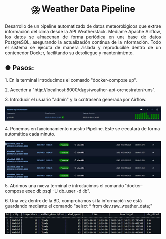 <h1 align="center"> ⛈️ Weather Data Pipeline </h1>
<p align="justify">
Desarrollo de un pipeline automatizado de datos meteorológicos que extrae información del clima desde la API Weatherstack. Mediante Apache Airflow, los datos se almacenan de forma periódica en una base de datos PostgreSQL, asegurando la actualización continua de la información. Todo el sistema se ejecuta de manera aislada y reproducible dentro de un contenedor Docker, facilitando su despliegue y mantenimiento.
</p>
<h2> ● Pasos: </h2>
<p>1. En la terminal introducimos el comando "docker-compose up".</p>
<p>2. Acceder a "http://localhost:8000/dags/weather-api-orchestrator/runs". </p>
<p>3. Introducir el usuario "admin" y la contraseña generada por Airflow.</p>
<p align="center">
  <img src="./images/Captura_Airflow.JPG" alt="6" width="1000"/>
</p>
<p>4. Ponemos en funcionamiento nuestro Pipeline. Este se ejecutará de forma automática cada minuto.</p>
<p align="center">
  <img src="./images/Captura_OK.JPG" alt="6" width="1000"/>
</p>
<p>5. Abrimos una nueva terminal e introducimos el comando "docker-compose exec db psql -U db_user -d db".
<p>6. Una vez dentro de la BD, comprobamos si la información se está guardando mediante el comando "select * from dev.raw_weather_data;" </p>
<p align="center">
  <img src="./images/Captura_BD.JPG" alt="6" width="1000"/>
</p>
